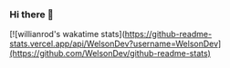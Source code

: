 ### Hi there 👋



[![willianrod's wakatime stats](https://github-readme-stats.vercel.app/api/WelsonDev?username=WelsonDev](https://github.com/WelsonDev/github-readme-stats)

<!--
**WelsonDev/WelsonDev** is a ✨ _special_ ✨ repository because its `README.md` (this file) appears on your GitHub profile.

Here are some ideas to get you started:

- 🔭 I’m currently working on ...
- 🌱 I’m currently learning ...
- 👯 I’m looking to collaborate on ...
- 🤔 I’m looking for help with ...
- 💬 Ask me about ...
- 📫 How to reach me: ...
- 😄 Pronouns: ...
- ⚡ Fun fact: ...
-->


